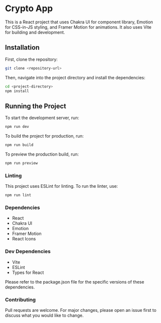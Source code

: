 # Crypto App

This is a React project that uses Chakra UI for component library, Emotion for CSS-in-JS styling, and Framer Motion for animations. It also uses Vite for building and development.

## Installation

First, clone the repository:

```bash
git clone <repository-url>
```

Then, navigate into the project directory and install the dependencies:

```bash
cd <project-directory>
npm install
```

## Running the Project

To start the development server, run:

```bash
npm run dev
```

To build the project for production, run:

```bash
npm run build
```

To preview the production build, run:

```bash
npm run preview
```

### Linting

This project uses ESLint for linting. To run the linter, use:

```bash
npm run lint
```

### Dependencies

* React
* Chakra UI
* Emotion
* Framer Motion
* React Icons

### Dev Dependencies

* Vite
* ESLint
* Types for React

Please refer to the package.json file for the specific versions of these dependencies.

### Contributing

Pull requests are welcome. For major changes, please open an issue first to discuss what you would like to change.
